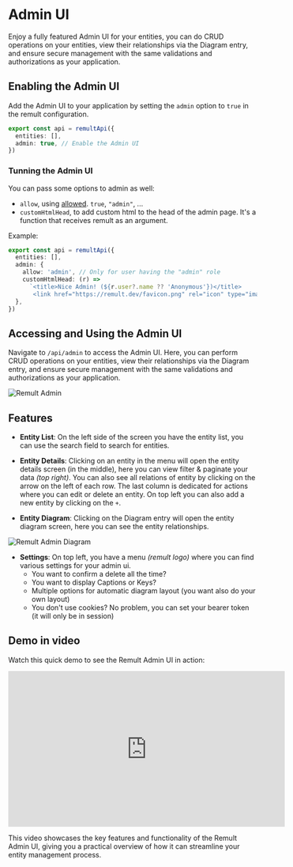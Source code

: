 # Admin UI

Enjoy a fully featured Admin UI for your entities, you can do CRUD operations on your entities, view their relationships via the Diagram entry, and ensure secure management with the same validations and authorizations as your application.

## Enabling the Admin UI

Add the Admin UI to your application by setting the `admin` option to `true` in the remult configuration.

```ts
export const api = remultApi({
  entities: [],
  admin: true, // Enable the Admin UI
})
```

### Tunning the Admin UI

You can pass some options to admin as well:

- `allow`, using [allowed](https://remult.dev/docs/access-control). `true`, `"admin"`, ...
- `customHtmlHead`, to add custom html to the head of the admin page. It's a function that receives remult as an argument.

Example:

```ts
export const api = remultApi({
  entities: [],
  admin: {
    allow: 'admin', // Only for user having the "admin" role
    customHtmlHead: (r) =>
      `<title>Nice Admin! (${r.user?.name ?? 'Anonymous'})</title>
       <link href="https://remult.dev/favicon.png" rel="icon" type="image/png">`,
  },
})
```

## Accessing and Using the Admin UI

Navigate to `/api/admin` to access the Admin UI. Here, you can perform CRUD operations on your entities, view their relationships via the Diagram entry, and ensure secure management with the same validations and authorizations as your application.

![Remult Admin](/remult-admin.png)

## Features

- **Entity List**: On the left side of the screen you have the entity list, you can use the search field to search for entities.

- **Entity Details**: Clicking on an entity in the menu will open the entity details screen (in the middle), here you can view filter & paginate your data _(top right)_. You can also see all relations of entity by clicking on the arrow on the left of each row. The last column is dedicated for actions where you can edit or delete an entity. On top left you can also add a new entity by clicking on the `+`.

- **Entity Diagram**: Clicking on the Diagram entry will open the entity diagram screen, here you can see the entity relationships.

![Remult Admin Diagram](/remult-admin-diagram.png)

- **Settings**: On top left, you have a menu _(remult logo)_ where you can find various settings for your admin ui.
  - You want to confirm a delete all the time?
  - You want to display Captions or Keys?
  - Multiple options for automatic diagram layout (you want also do your own layout)
  - You don't use cookies? No problem, you can set your bearer token (it will only be in session)

## Demo in video

Watch this quick demo to see the Remult Admin UI in action:

<iframe width="560" height="315" src="https://www.youtube.com/embed/u7KG_vklHyA" frameborder="0" allow="accelerometer; autoplay; clipboard-write; encrypted-media; gyroscope; picture-in-picture" allowfullscreen></iframe>

This video showcases the key features and functionality of the Remult Admin UI, giving you a practical overview of how it can streamline your entity management process.
